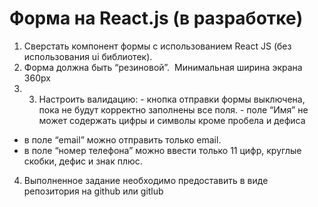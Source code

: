 # Форма на React.js (в разработке)

1. Сверстать компонент формы с использованием React JS
 (без использования ui библиотек).
 2. Форма должна быть “резиновой”.  Минимальная ширина экрана   360px
 3. 3. Настроить валидацию: - кнопка отправки формы выключена,  пока не будут корректно заполнены все поля. - поле “Имя” не может содержать цифры
 и символы кроме пробела и дефиса
- в поле “email” можно отправить только
email.
- в поле “номер телефона” можно ввести только 11 цифр,
круглые скобки, дефис и знак плюс.

4. Выполненное задание необходимо предоставить
 в виде репозитория на github или gitlub
